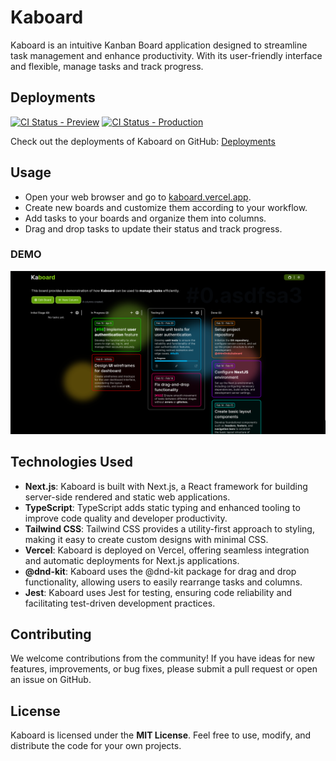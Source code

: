 # Kaboard

Kaboard is an intuitive Kanban Board application designed to streamline task management and enhance productivity. With its user-friendly interface and flexible, manage tasks and track progress.

## Deployments
[![CI Status - Preview](https://github.com/di4m0nds/kaboard/actions/workflows/preview.yaml/badge.svg)](https://github.com/di4m0nds/kaboard/actions/workflows/preview.yaml)
[![CI Status - Production](https://github.com/di4m0nds/kaboard/actions/workflows/production.yaml/badge.svg)](https://github.com/di4m0nds/kaboard/actions/workflows/production.yaml)

Check out the deployments of Kaboard on GitHub: [Deployments](https://github.com/di4m0nds/kaboard/deployments)

## Usage
- Open your web browser and go to [kaboard.vercel.app](https://kaboard.vercel.app).
- Create new boards and customize them according to your workflow.
- Add tasks to your boards and organize them into columns.
- Drag and drop tasks to update their status and track progress.

### DEMO
![kaboard](https://github.com/di4m0nds/kaboard/blob/main/.assets/DEMO.png)

## Technologies Used

- **Next.js**: Kaboard is built with Next.js, a React framework for building server-side rendered and static web applications.
- **TypeScript**: TypeScript adds static typing and enhanced tooling to improve code quality and developer productivity.
- **Tailwind CSS**: Tailwind CSS provides a utility-first approach to styling, making it easy to create custom designs with minimal CSS.
- **Vercel**: Kaboard is deployed on Vercel, offering seamless integration and automatic deployments for Next.js applications.
- **@dnd-kit**: Kaboard uses the @dnd-kit package for drag and drop functionality, allowing users to easily rearrange tasks and columns.
- **Jest**: Kaboard uses Jest for testing, ensuring code reliability and facilitating test-driven development practices.

## Contributing
We welcome contributions from the community! If you have ideas for new features, improvements, or bug fixes, please submit a pull request or open an issue on GitHub.

## License
Kaboard is licensed under the **MIT License**. Feel free to use, modify, and distribute the code for your own projects.
